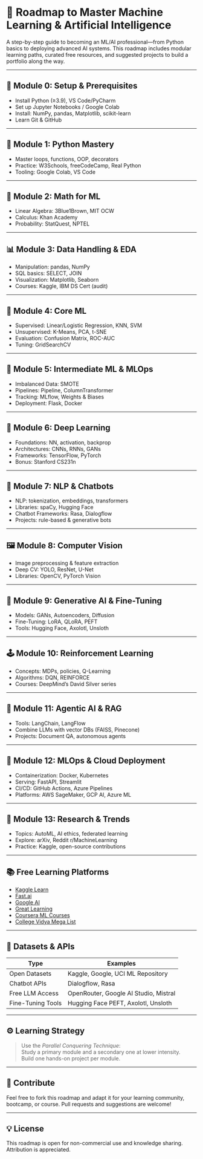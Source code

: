 # 🧠 Roadmap to Master Machine Learning & Artificial Intelligence

A step-by-step guide to becoming an ML/AI professional—from Python basics to deploying advanced AI systems. This roadmap includes modular learning paths, curated free resources, and suggested projects to build a portfolio along the way.

---

## 🔰 Module 0: Setup & Prerequisites
- Install Python (≥3.9), VS Code/PyCharm
- Set up Jupyter Notebooks / Google Colab
- Install: NumPy, pandas, Matplotlib, scikit-learn
- Learn Git & GitHub

---

## 🐍 Module 1: Python Mastery
- Master loops, functions, OOP, decorators
- Practice: W3Schools, freeCodeCamp, Real Python
- Tooling: Google Colab, VS Code

---

## 📐 Module 2: Math for ML
- Linear Algebra: 3Blue1Brown, MIT OCW
- Calculus: Khan Academy
- Probability: StatQuest, NPTEL

---

## 📊 Module 3: Data Handling & EDA
- Manipulation: pandas, NumPy
- SQL basics: SELECT, JOIN
- Visualization: Matplotlib, Seaborn
- Courses: Kaggle, IBM DS Cert (audit)

---

## 🤖 Module 4: Core ML
- Supervised: Linear/Logistic Regression, KNN, SVM
- Unsupervised: K-Means, PCA, t-SNE
- Evaluation: Confusion Matrix, ROC-AUC
- Tuning: GridSearchCV

---

## 🔧 Module 5: Intermediate ML & MLOps
- Imbalanced Data: SMOTE
- Pipelines: Pipeline, ColumnTransformer
- Tracking: MLflow, Weights & Biases
- Deployment: Flask, Docker

---

## 🧠 Module 6: Deep Learning
- Foundations: NN, activation, backprop
- Architectures: CNNs, RNNs, GANs
- Frameworks: TensorFlow, PyTorch
- Bonus: Stanford CS231n

---

## 💬 Module 7: NLP & Chatbots
- NLP: tokenization, embeddings, transformers
- Libraries: spaCy, Hugging Face
- Chatbot Frameworks: Rasa, Dialogflow
- Projects: rule-based & generative bots

---

## 🖼 Module 8: Computer Vision
- Image preprocessing & feature extraction
- Deep CV: YOLO, ResNet, U-Net
- Libraries: OpenCV, PyTorch Vision

---

## 🔁 Module 9: Generative AI & Fine-Tuning
- Models: GANs, Autoencoders, Diffusion
- Fine-Tuning: LoRA, QLoRA, PEFT
- Tools: Hugging Face, Axolotl, Unsloth

---

## 🕹 Module 10: Reinforcement Learning
- Concepts: MDPs, policies, Q-Learning
- Algorithms: DQN, REINFORCE
- Courses: DeepMind’s David Silver series

---

## 🧠 Module 11: Agentic AI & RAG
- Tools: LangChain, LangFlow
- Combine LLMs with vector DBs (FAISS, Pinecone)
- Projects: Document QA, autonomous agents

---

## 🚀 Module 12: MLOps & Cloud Deployment
- Containerization: Docker, Kubernetes
- Serving: FastAPI, Streamlit
- CI/CD: GitHub Actions, Azure Pipelines
- Platforms: AWS SageMaker, GCP AI, Azure ML

---

## 🧪 Module 13: Research & Trends
- Topics: AutoML, AI ethics, federated learning
- Explore: arXiv, Reddit r/MachineLearning
- Practice: Kaggle, open-source contributions

---

## 📚 Free Learning Platforms
- [Kaggle Learn](https://kaggle.com/learn)
- [Fast.ai](https://fast.ai)
- [Google AI](https://ai.google)
- [Great Learning](https://www.mygreatlearning.com/ai/free-courses)
- [Coursera ML Courses](https://www.coursera.org/courses?query=free&skills=Machine%20Learning)
- [College Vidya Mega List](https://collegevidya.com/blog/free-artificial-intelligence-machine-learning-courses-with-certificates/)

---

## 🧾 Datasets & APIs
| Type               | Examples                                 |
|--------------------|------------------------------------------|
| Open Datasets      | Kaggle, Google, UCI ML Repository         |
| Chatbot APIs       | Dialogflow, Rasa                         |
| Free LLM Access    | OpenRouter, Google AI Studio, Mistral    |
| Fine-Tuning Tools  | Hugging Face PEFT, Axolotl, Unsloth      |

---

## ⚙ Learning Strategy
> Use the *Parallel Conquering Technique*:  
> Study a primary module and a secondary one at lower intensity.  
> Build one hands-on project per module.

---

## 📢 Contribute
Feel free to fork this roadmap and adapt it for your learning community, bootcamp, or course. Pull requests and suggestions are welcome!

---

## 💡 License
This roadmap is open for non-commercial use and knowledge sharing. Attribution is appreciated.
